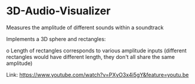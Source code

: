 # 3D-Audio-Visualizer
Measures the amplitude of different sounds within a soundtrack

Implements a 3D sphere and rectangles:

  o	 Length of rectangles corresponds to various amplitude inputs (different rectangles would have different length, they don't all share the same amplitude)

Link: https://www.youtube.com/watch?v=PXyO3x4i5gY&feature=youtu.be 
